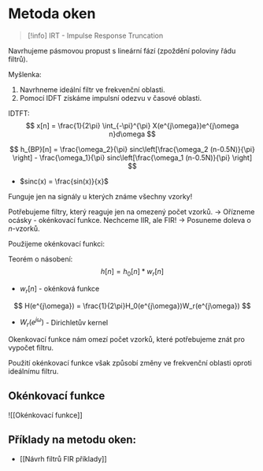 # Metoda oken
> [!info] IRT - Impulse Response Truncation

Navrhujeme pásmovou propust s lineární fází (zpoždění poloviny řádu filtrů).

Myšlenka:
1. Navrhneme ideální filtr ve frekvenční oblasti.
2. Pomocí IDFT získáme impulsní odezvu v časové oblasti.

IDTFT:
$$
x[n] = \frac{1}{2\pi} \int_{-\pi}^{\pi} 
X(e^{j\omega})e^{j\omega n}d\omega
$$

$$
h_{BP}[n] = 
\frac{\omega_2}{\pi} sinc\left[\frac{\omega_2 (n-0.5N)}{\pi} \right] - 
\frac{\omega_1}{\pi} sinc\left[\frac{\omega_1 (n-0.5N)}{\pi} \right] 
$$

- $sinc(x) = \frac{sin(x)}{x}$

Funguje jen na signály u kterých známe všechny vzorky!

Potřebujeme filtry, který reaguje jen na omezený počet vzorků.
-> Ořízneme ocásky - okénkovací funkce.
Nechceme IIR, ale FIR!
-> Posuneme doleva o $n$-vzorků.

Použijeme okénkovací funkci:

Teorém o násobení:
$$
h[n] = h_0[n] * w_r[n]
$$
- $w_r[n]$ - okénková funkce

$$
H(e^{j\omega}) = \frac{1}{2\pi}H_0(e^{j\omega})W_r(e^{j\omega})
$$
- $W_r(e^{j\omega})$ - Dirichletův kernel

Okenkovací funkce nám omezí počet vzorků, které potřebujeme znát pro vypočet filtru.

Použití okénkovací funkce však způsobí změny ve frekvenční oblasti oproti ideálnímu filtru.

## Okénkovací funkce
![[Okénkovací funkce]]

## Příklady na metodu oken:
- [[Návrh filtrů FIR příklady]]